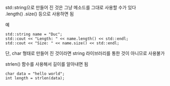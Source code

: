 std::string으로 만들어 진 것은 그냥 메소드를 그대로 사용할 수가 있다   
.length() .size() 등으로 사용하면 됨  

예   
```
std::string name = "Duc";
std::cout << "Length: " << name.length() << std::endl;
std::cout << "Size: " << name.size() << std::endl;
```


단, char 형태로 만들어 진 것이라면 string 라이브러리를 통한 것이 아니므로 사용불가  

strlen() 함수를 사용해서 길이를 알아내면 됨  

```
char data = "hello world";
int length = strlen(data);
```


